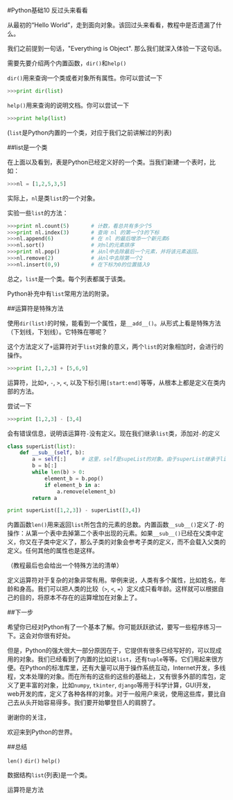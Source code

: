 #Python基础10 反过头来看看

从最初的“Hello World”，走到面向对象。该回过头来看看，教程中是否遗漏了什么。

我们之前提到一句话，"Everything is Object". 那么我们就深入体验一下这句话。

 

需要先要介绍两个内置函数，`dir()`和`help()`

`dir()`用来查询一个类或者对象所有属性。你可以尝试一下

```python
>>>print dir(list)
```

`help()`用来查询的说明文档。你可以尝试一下

```python
>>>print help(list)
```

(`list`是Python内置的一个类，对应于我们之前讲解过的列表)


##list是一个类

在上面以及看到，表是Python已经定义好的一个类。当我们新建一个表时，比如：

```python
>>>nl = [1,2,5,3,5]
```

实际上，`nl`是类`list`的一个对象。

实验一些`list`的方法：

```python
>>>print nl.count(5)       # 计数，看总共有多少个5
>>>print nl.index(3)       # 查询 nl 的第一个3的下标
>>>nl.append(6)            # 在 nl 的最后增添一个新元素6
>>>nl.sort()               # 对nl的元素排序
>>>print nl.pop()          # 从nl中去除最后一个元素，并将该元素返回。
>>>nl.remove(2)            # 从nl中去除第一个2
>>>nl.insert(0,9)          # 在下标为0的位置插入9
```
总之，`list`是一个类。每个列表都属于该类。

Python补充中有`list`常用方法的附录。

 

##运算符是特殊方法

使用`dir(list)`的时候，能看到一个属性，是`__add__()`。从形式上看是特殊方法（下划线，下划线）。它特殊在哪呢？

这个方法定义了`+`运算符对于`list`对象的意义，两个`list`的对象相加时，会进行的操作。

```python
>>>print [1,2,3] + [5,6,9]
```
 

运算符，比如`+`, `-`, `>`, `<`, 以及下标引用`[start:end]`等等，从根本上都是定义在类内部的方法。

 

尝试一下
```python
>>>print [1,2,3] - [3,4]
```

会有错误信息，说明该运算符`-`没有定义。现在我们继承`list`类，添加对`-`的定义

```python
class superList(list):
    def __sub__(self, b):
        a = self[:]     # 这里，self是supeList的对象。由于superList继承于list，它可以利用和list[:]相同的引用方法来表示整个对象。
        b = b[:]        
        while len(b) > 0:
            element_b = b.pop()
            if element_b in a:
                a.remove(element_b)
        return a

print superList([1,2,3]) - superList([3,4])
```
内置函数`len()`用来返回`list`所包含的元素的总数。内置函数`__sub__()`定义了`-`的操作：从第一个表中去掉第二个表中出现的元素。如果`__sub__()`已经在父类中定义，你又在子类中定义了，那么子类的对象会参考子类的定义，而不会载入父类的定义。任何其他的属性也是这样。

（教程最后也会给出一个特殊方法的清单）

定义运算符对于复杂的对象非常有用。举例来说，人类有多个属性，比如姓名，年龄和身高。我们可以把人类的比较（`>`, `<`, `=`）定义成只看年龄。这样就可以根据自己的目的，将原本不存在的运算增加在对象上了。

##下一步

希望你已经对Python有了一个基本了解。你可能跃跃欲试，要写一些程序练习一下。这会对你很有好处。

但是，Python的强大很大一部分原因在于，它提供有很多已经写好的，可以现成用的对象。我们已经看到了内置的比如说`list`，还有`tuple`等等。它们用起来很方便。在Python的标准库里，还有大量可以用于操作系统互动，Internet开发，多线程，文本处理的对象。而在所有的这些的这些的基础上，又有很多外部的库包，定义了更丰富的对象，比如`numpy`, `tkinter`, `django`等用于科学计算，GUI开发，web开发的库，定义了各种各样的对象。对于一般用户来说，使用这些库，要比自己去从头开始容易得多。我们要开始攀登巨人的肩膀了。

谢谢你的关注，

欢迎来到Python的世界。

 

##总结

`len()` `dir()` `help()`

数据结构`list`(列表)是一个类。

运算符是方法
